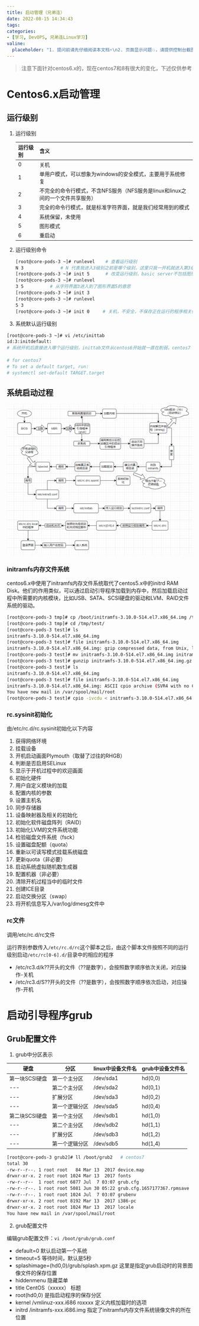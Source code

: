 ```yaml
---
title: 启动管理（兄弟连）
date: 2022-08-15 14:34:43
tags:
categories:
- [学习, DevOPS, 兄弟连Linux学习]
valine:
  placeholder: "1. 提问前请先仔细阅读本文档⚡\n2. 页面显示问题💥，请提供控制台截图📸或者您的测试网址\n3. 其他任何报错💣，请提供详细描述和截图📸，祝食用愉快💪"
---
```


> 注意下面针对centos6.x的，现在centos7和8有很大的变化，下述仅供参考

# Centos6.x启动管理

## 运行级别

1. 运行级别

   |运行级别|含义|
   |---|---|
   |0|关机|
   |1|单用户模式，可以想象为windows的安全模式，主要用于系统修复|
   |2|不完全的命令行模式，不含NFS服务（NFS服务是linux和linux之间的一个文件共享服务）|
   |3|完全的命令行模式，就是标准字符界面，就是我们经常用到的模式|
   |4|系统保留，未使用|
   |5|图形模式|
   |6|重启动|

2. 运行级别命令

   ```bash
   [root@core-pods-3 ~]# runlevel    # 查看运行级别
   N 3              # N 代表我进入3级别之前是哪个级别，这里只我一开机就进入第3级别
   [root@core-pods-3 ~]# init 5      # 改变运行级别，basic server不包括图形界面，是不行的
   [root@core-pods-3 ~]# runlevel
   3 5          # 从字符界面3进入到了图形界面5的意思
   [root@core-pods-3 ~]# init 3
   [root@core-pods-3 ~]# runlevel
   5 3
   [root@core-pods-3 ~]# init 0     # 关机，不安全，不保存正在运行的程序相关信息
   ```

3. 系统默认运行级别

```bash
[root@core-pods-3 ~]# vi /etc/inittab 
id:3:initdefault:
# 系统开机后直接进入哪个运行级别，inittab文件从centos6开始就一直在削弱，centos7 inittab里面已经没有内容了

# for centos7
# To set a default target, run:
# systemctl set-default TARGET.target
```

## 系统启动过程

![qdgl01](../../../../images/qdgl01.jpg)

### initramfs内存文件系统

centos6.x中使用了initramfs内存文件系统取代了centos5.x中的initrd RAM Disk。他们的作用类似，可以通过启动引导程序加载到内存中，然后加载启动过程中所需要的内核模块，比如USB、SATA、SCSI硬盘的驱动和LVM、RAID文件系统的驱动。

```bash
[root@core-pods-3 tmp]# cp /boot/initramfs-3.10.0-514.el7.x86_64.img /tmp/test
[root@core-pods-3 tmp]# cd /tmp/test/
[root@core-pods-3 test]# ls
initramfs-3.10.0-514.el7.x86_64.img
[root@core-pods-3 test]# file initramfs-3.10.0-514.el7.x86_64.img 
initramfs-3.10.0-514.el7.x86_64.img: gzip compressed data, from Unix, last modified: Thu Jul  7 03:08:06 2022, max compression
[root@core-pods-3 test]# mv initramfs-3.10.0-514.el7.x86_64.img initramfs-3.10.0-514.el7.x86_64.img.gz
[root@core-pods-3 test]# gunzip initramfs-3.10.0-514.el7.x86_64.img.gz 
[root@core-pods-3 test]# ls
initramfs-3.10.0-514.el7.x86_64.img
[root@core-pods-3 test]# file initramfs-3.10.0-514.el7.x86_64.img 
initramfs-3.10.0-514.el7.x86_64.img: ASCII cpio archive (SVR4 with no CRC)
You have new mail in /var/spool/mail/root
[root@core-pods-3 test]# cpio -ivcdu < initramfs-3.10.0-514.el7.x86_64.img 
```

### rc.sysinit初始化

由/etc/rc.d/rc.sysinit初始化以下内容

1. 获得网络环境
2. 挂载设备
3. 开机启动画面Plymouth（取替了过往的RHGB）
4. 判断是否启用SELinux
5. 显示于开机过程中的欢迎画面
6. 初始化硬件
7. 用户自定义模块的加载
8. 配置内核的参数
9. 设置主机名
10. 同步存储器
11. 设备映射器及相关的初始化
12. 初始化软件磁盘阵列（RAID）
13. 初始化LVM的文件系统功能
14. 检验磁盘文件系统（fsck）
15. 设置磁盘配额（quota）
16. 重新以可读写模式挂载系统磁盘
17. 更新quota（非必要）
18. 启动系统虚拟随机数生成器
19. 配置机器（非必要）
20. 清除开机过程当中的临时文件
21. 创建ICE目录
22. 启动交换分区（swap）
23. 将开机信息写入/var/log/dmesg文件中

### rc文件
调用/etc/rc.d/rc文件

运行界别参数传入`/etc/rc.d/rc`这个脚本之后，由这个脚本文件按照不同的运行级别启动`/etc/rc[0-6].d/`目录中的相应的程序
- /etc/rc3.d/k??开头的文件（??是数字），会按照数字顺序依次关闭，对应操作-关机
- /etc/rc3.d/S??开头的文件（??是数字），会按照数字顺序依次启动，对应操作-开机

# 启动引导程序grub

## Grub配置文件

1. grub中分区表示

|硬盘|分区|linux中设备文件名|grub中设备文件名|
|---|---|---|---|
|第一块SCSI硬盘|第一个主分区|/dev/sda1|hd(0,0)|
|---|第二个主分区|/dev/sda2|hd(0,1)|
|---|扩展分区|/dev/sda3|hd(0,2)|
|---|第一个逻辑分区|/dev/sda5|hd(0,4)|
|第二块SCSI硬盘|第一个主分区|/dev/sdb1|hd(1,0)|
|---|第二个主分区|/dev/sdb2|hd(1,1)|
|---|扩展分区|/dev/sdb3|hd(1,2)|
|---|第一个逻辑分区|/dev/sdb5|hd(1,4)|

```bash
[root@core-pods-3 grub2]# ll /boot/grub2   # centos7
total 30
-rw-r--r--. 1 root root   84 Mar 13  2017 device.map
drwxr-xr-x. 2 root root 1024 Mar 13  2017 fonts
-rw-r--r--  1 root root 6877 Jul  7 03:07 grub.cfg
-rw-r--r--. 1 root root 5081 Jun 30 05:22 grub.cfg.1657177367.rpmsave
-rw-r--r--. 1 root root 1024 Jul  7 03:07 grubenv
drwxr-xr-x. 2 root root 8192 Mar 13  2017 i386-pc
drwxr-xr-x. 2 root root 1024 Mar 13  2017 locale
You have new mail in /var/spool/mail/root
```

2. grub配置文件

编辑grub配置文件：`vi /boot/grub/grub.conf`

- default=0  默认启动第一个系统
- timeout=5  等待时间，默认是5秒
- splashimage=(hd0,0)/grub/splash.xpm.gz  这里是指定grub启动时的背景图像文件的保存位置
- hiddenmenu  隐藏菜单
- title CentOS（xxxxx）  标题
- root(hd0,0)  是指启动程序的保存分区
- kernel /vmlinuz-xxx.i686 roxxxx  定义内核加载时的选项
- initrd /initramfs-xxx.i686.img 指定了initramfs内存文件系统镜像文件的所在位置

